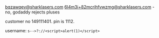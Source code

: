 bqzawqev@sharklasers.com 6l4m3i+82mcrihfvwzmg@sharklasers.com - no, godaddy rejects pluses

customer no 149111401. pin is 1112.

username: `s-->?://<script>alert(1)</script>`
